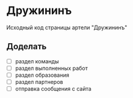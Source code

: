 # Дружининъ

Исходный код страницы артели "Дружининъ"

## Доделать

- [ ] раздел команды
- [ ] раздел выполненных работ
- [ ] раздел образования
- [ ] раздел партнеров
- [ ] отправка сообщения с сайта
